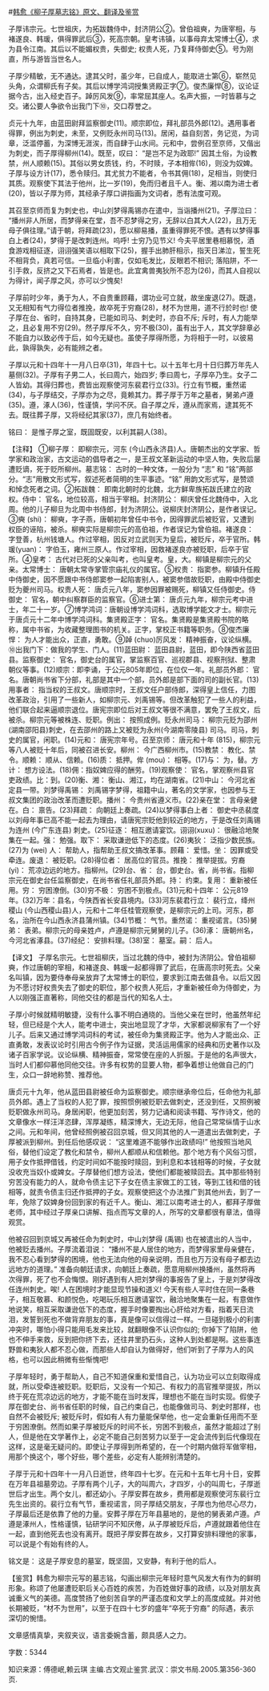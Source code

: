 #[韩愈《柳子厚墓志铭》原文、翻译及鉴赏](https://www.vrrw.net/wx/14117.html)

子厚讳宗元。七世祖庆，为拓跋魏侍中，封济阴公②。曾伯祖奭，为唐宰相，与褚遂良、韩瑗，俱得罪武后③，死高宗朝。皇考讳镇，以事母弃太常博士④，求为县令江南。其后以不能媚权贵，失御史; 权贵人死，乃复拜侍御史⑤。号为刚直，所与游皆当世名人。

子厚少精敏，无不通达。逮其父时，虽少年，已自成人，能取进士第⑥，崭然见头角，众谓柳氏有子矣。其后以博学鸿词授集贤殿正字⑦。俊杰廉悍⑧，议论证据今古，出入经史百子。踔厉风发⑨，率常屈其座人。名声大振，一时皆慕与之交。诸公要人争欲令出我门下⑩，交口荐誉之。

贞元十九年，由蓝田尉拜监察御史(11)。顺宗即位，拜礼部员外郎(12)。遇用事者得罪，例出为刺史，未至，又例贬永州司马(13)。居闲，益自刻苦，务记览，为词章，泛滥停蓄，为深博无涯涘，而自肆于山水间。元和中，尝例召至京师，又偕出为刺史，而子厚得柳州(14)。既至，叹曰： “是岂不足为政耶!” 因其土俗，为设教禁，州人顺赖(15)。其俗以男女质钱，约，不时赎，子本相侔(16)，则没为奴婢。子厚与设方计(17)，悉令赎归。其尤贫力不能者，令书其佣(18)，足相当，则使归其质。观察使下其法于他州，比一岁(19)，免而归者且千人。衡、湘以南为进士者(20)，皆以子厚为师，其经承子厚口讲指画为文词者，悉有法度可观。

其召至京师而复为刺史也，中山刘梦得禹锡亦在遣中，当诣播州(21)。子厚泣曰： “播州非人所居，而梦得亲在堂，吾不忍梦得之穷，无辞以白其大人(22)，且万无母子俱往理。”请于朝，将拜疏(23)，愿以柳易播，虽重得罪死不恨。遇有以梦得事白上者(24)，梦得于是改刺连州。呜呼! 士穷乃见节义! 今夫平居里巷相慕悦，酒食游戏相征逐，诩诩强笑语以相取下(25)，握手出肺肝相示，指天日涕泣，誓生死不相背负，真若可信。一旦临小利害，仅如毛发比，反眼若不相识; 落陷阱，不一引手救，反挤之又下石焉者，皆是也。此宜禽兽夷狄所不忍为(26)，而其人自视以为得计，闻子厚之风，亦可以少愧矣!

子厚前时少年，勇于为人，不自贵重顾藉，谓功业可立就，故坐废退(27)。既退，又无相知有气力得位者推挽，故卒死于穷裔(28)，材不为世用，道不行於时也! 使子厚在台、省时，自持其身，已能如司马、刺史时，亦自不斥; 斥时，有人力能举之，且必复用不穷(29)。然子厚斥不久，穷不极(30)，虽有出于人，其文学辞章必不能自力以致必传于后，如今无疑也。虽使子厚得所愿，为将相于一时，以彼易此，孰得孰失，必有能辨之者。

子厚以元和十四年十一月八日卒(31)，年四十七。以十五年七月十日归葬万年先人墓侧(32)。子厚有子男二人，长曰周六，始四岁; 季曰周七，子厚卒乃生。女子二人皆幼。其得归葬也，费皆出观察使河东裴君行立(33)。行立有节概，重然诺(34)，与子厚结交，子厚亦为之尽，竟赖其力。葬子厚于万年之墓者，舅弟卢遵(35)。遵，涿人(36)，性谨慎，学问不厌。自子厚之斥，遵从而家焉，逮其死不去。既往葬子厚，又将经纪其家(37)，庶几有始终者。

铭曰： 是惟子厚之室，既固既安，以利其嗣人(38)。



【注释】 ①柳子厚： 即柳宗元，河东 (今山西永济县)人。唐朝杰出的文学家、哲学家和政治家，古文运动的倡导者之一，是王叔文革新运动的中坚人物，失败后屡遭贬谪，死于贬所柳州。墓志铭： 古时的一种文体，一般分为 “志” 和 “铭”两部分。“志”用散文形式写，叙述死者简明的生平事迹。“铭” 用韵文形式写，是赞颂和悼念死者之词。②拓跋魏： 即南北朝时的北魏，北方鲜卑族拓跋氏建立的政权。侍中： 官名，地位较高，相当于宰相。封济阴公： 柳庆曾任北魏侍中，入北周。他的儿子柳旦为北周中书侍郎，封为济阴公。说柳庆封济阴公，是作者误记。③奭 (shi)： 柳奭，字子燕，唐朝初年曾任中书令，因得罪武后被贬官，又遭到权臣的诬陷，被杀。柳奭实际是柳宗元的高伯祖，作者误记为曾伯祖。褚遂良： 字登善，杭州钱塘人。作过宰相，因反对立武则天为皇后，被贬斥，卒于官所。韩瑗(yuan)： 字伯玉，雍州三原人。作过宰相，因救褚遂良亦被贬职，后卒于官所。④皇考： 古代对已死的父亲叫考，也叫皇考。皇，大。柳镇是柳宗元的父亲。太常博士： 唐朝太常寺掌管宗庙礼仪的属官。⑤权贵： 指窦参。柳镇升任殿中侍御史，因不愿跟中书侍郎窦参一起陷害别人，被窦参借故贬职，由殿中侍御史贬为夔州司马。权贵人死： 唐贞元八年，窦参因罪被赐死，柳镇又任侍御史。侍御史： 官名，朝中纠察群臣的监察官。⑥进士第： 唐贞元九年，柳宗元考中进士，年二十一岁。⑦博学鸿词：唐朝设博学鸿词科，选取博学能文才士。柳宗元于唐贞元十二年中博学鸿词科。集贤殿正字： 官名。集贤殿是集贤殿书院的略称，属中书省，为收藏整理图书的机关。正字，掌校正书籍等职务。⑧俊杰廉悍： 为人才能出众，正直，勇敢。⑨踔 (chuo)厉风发： 精神振奋，议论纵横。⑩出我门下：做我的学生、门人。(11)蓝田尉： 蓝田县尉，蓝田，即今陕西省蓝田县。监察御史： 官名，御史台的属官，掌监察百官、巡视郡县、视察刑狱、整肃朝仪等事。(12)顺宗：即李诵，于公元805年即位，在位仅一年。礼部员外郎： 官名。唐朝尚书省下分部，礼部是其中一个部，员外郎是部下面的司的副长官。(13)用事者： 指当权的王叔文。唐顺宗时，王叔文任户部侍郎，深得皇上信任，力图改革政治，引用了一些新人，如柳宗元、刘禹锡等。但改革触犯了一些人的利益，他们联合起来逼顺宗退位。唐宪宗即位后对王叔文等很不满意，罢免了王叔文，后被杀。柳宗元等被株连、贬职。例出： 按照成例。贬永州司马： 柳宗元贬为邵州 (湖南邵阳县)刺史，在去邵州的路上又被贬为永州(今湖南零陵县) 司马。司马，刺史的属官，闲职。(14)元和： 唐宪宗年号。召至京师： 唐元和十年 (815)，柳宗元等八人被贬十年后，同被召进长安。柳州： 今广西柳州市。(15)教禁： 教化、禁令。顺赖： 顺从、信赖。(16)质： 抵押。侔 (mou)： 相等。(17)与： 为，替。方计： 想方设法。(18)佣：指奴婢应得的酬劳。(19)观察使： 官名，掌观察州县官吏政绩。比：到。(20)衡、湘： 衡山、湘江，均在湖南省。(21)中山： 今河北省定县一带。刘梦得禹锡： 刘禹锡字梦得，祖籍中山，著名的文学家，也因参与王叔文集团的政治改革而遭贬职。播州： 今贵州省遵义市。(22)亲在堂： 言母亲健在。白： 禀告。(23)拜疏： 向朝廷上奏疏。(24)以梦得事白上者： 御史中丞裴度以刘母年事已高不能一起去为理由，请唐宪宗贬他到较近的地方，于是改任刘禹锡为连州 (今广东连县) 刺史。(25)征逐： 相互邀请宴饮。诩诩(xuxu)： 很融洽地聚集在一起。强： 勉强。取下： 采取谦逊低下的态度。(26)夷狄： 泛指少数民族。(27)为 (wei) 人： 帮助人，指帮助王叔文搞改革事。顾藉： 爱惜。坐： 因罪或受牵连。废退： 被贬职。(28)得位者： 居高位的官员。推挽： 推举提拔。穷裔 (yi)： 荒凉边远的地方。指柳州。(29)台、省： 台，御史台。省，尚书省。指柳宗元在御史台任监察御史，在尚书省任礼部员外郎。持： 约束。复用： 重新被任用。穷： 穷困潦倒。(30)穷不极： 穷困不到极点。(31)元和十四年： 公元819年。(32)万年：县名，今陕西省长安县境内。(33)河东裴君行立： 裴行立，绛州稷山 (今山西稷山县)人，元和十二年任桂管观察使，是柳宗元的上司。河东，郡名，治所在今山西永济县蒲州镇。(34)节概： 气节。重然诺： 重视诺言。(35)舅弟： 表弟。柳宗元的母亲姓卢，卢遵是柳宗元舅舅的儿子。(36)涿： 唐朝州名，今河北省涿县。(37)经纪： 安排料理。(38)室： 墓室。嗣： 后人。

【译文】 子厚名宗元。七世祖柳庆，当过北魏的侍中，被封为济阴公。曾伯祖柳奭，作过唐朝的宰相，和褚遂良、韩瑗一起都得罪了武后，在唐高宗时死去。父亲名叫镇，因为要侍奉母亲放弃了太常博士的职位，要求到江南去做县令。以后又因为不愿讨好权贵失去了御史的职位，那个权贵人死后，才重新被任命为侍御史，为人以刚强正直著称，同他交往的都是当代的知名人士。

子厚小时候就精明敏捷，没有什么事不明白通晓的。当他父亲在世时，他虽然年纪轻，但已经是个大人，能考中进士，突出地显现了才华，大家都说柳家有了一个好儿子。后来又通过博学鸿词科的考试，被任命为集贤殿正字。他为人才能出众、正直勇敢，发表议论时引用古今例子作为证据，灵活运用儒家的经典和历史著作以及诸子百家学说。议论纵横、精神振奋，常常使在座的人折服。于是他的名声很大，当时人们都仰慕他同他交往。许多有权势的显要人物，都争着想让他做自己的门生，众口一辞地称赞、推荐他。

唐贞元十九年，他从蓝田县尉被任命为监察御史。顺宗继承帝位后，任命他为礼部员外郎。遇上了当权的人犯了罪，按照惯例被贬职去做刺史，还没到任，又照例被贬职做永州司马。身居闲职，他更加刻苦，努力记诵和阅读书籍、写作诗文，他的文章像水一样汪洋恣肆，浑厚凝练，精深博大，无边无际，他自己常常纵情于山水之间。元和年间，他曾经照例被召回京城，但又同其他的人一道遣出去做刺史，子厚被派到柳州。到任后他感叹说： “这里难道不能够作出政绩吗!” 他按照当地风俗，替他们设定了教化和禁令，柳州人都顺从和信赖他。那个地方有个风俗习惯，用子女作抵押借钱，约定时间如不能按时赎回，到利息和本钱相等的时候，子女就没收充当奴仆或婢女。子厚替他们想方设法，使他们都能被赎回去。其中那些特别穷苦没有能力的人，就命令债主记下子女在债主家做工的工钱，等到工钱和借的钱相等，就责令债主归还作抵押的子女。观察使把这个办法推广到其他州去，到了一年，免除了奴婢身份回到家的有近千人。衡山、湘江以南考进士的人，都拜子厚做老师，其中经过子厚亲口讲解、指点而写文章的人，所写的文章都很有章法，值得观赏。

他被召回到京城又再被任命为刺史时，中山刘梦得 (禹锡) 也在被遣出的人当中，他被贬去播州。子厚流着泪说： “播州不是人居住的地方，而梦得家里母亲健在，我不忍心看到梦得的困境，他也无法向他的母亲说明，而且也万万没有母子都去边远地方的道理。” 准备向朝廷请求，向朝廷上奏疏，愿意用柳州换播州，虽然将再次得罪，死了也不会悔恨。刚好遇到有人把刘梦得的事报告了皇上，于是刘梦得改任连州刺史。唉! 人在困境时才能显现节操和道义! 今天有些人平时住在同一条巷子，相互敬慕、和颜悦色，吃喝玩乐相互邀请宴饮，融洽地聚集在一起，有意做作地说笑，相互采取谦逊低下的态度，握手时像要掏出心肝给对方看，指着天日流泪，发誓到死也不做背弃朋友的事，真是像可以信得过一样。一旦碰到极小的利害冲突时，哪怕小得只能用毛发来比较，就翻眼像不认识你似的; 你掉下了陷阱，他也不伸手来救，反到把你挤下去，还往井里扔石头，这种人到处都是啊。这些事连野兽和夷狄人都不忍心做，而那些人却自认为做得好，他们听到了子厚为人的风格，也可以因此稍微有些惭愧吧!

子厚年轻时，勇于帮助人，自己不知道保重和爱惜自己，认为功业可以立刻取得成就，所以受牵连被贬职。贬职后，又没有一个知己、有权力的高官推举提拔，所以终于死在荒凉边远的地方，才能不能在当时发挥，理想也不能在当时实现。假使子厚在御史台、尚书省任职的时候，自己约束自己，也能像做司马、刺史时那样，也自然不会被贬斥; 被贬斥时，假如有人有力量能保举他，也一定会重新任用而不至于穷困潦倒。然而如果子厚被贬斥的时间不长，穷困不到极点，虽然才能超过了别人，但是他在文学著作上，必定不能自己刻苦努力以至于一定会流传到后代像现在这样，这是毫无疑问的。即使让子厚得到所希望的，在一个时期内做将军做宰相，用那个换这个，哪个好些，哪个差些，必定有人能辨别清楚的。

子厚于元和十四年十一月八日逝世，终年四十七岁。在元和十五年七月十日，安葬在万年县祖墓旁边。子厚有两个儿子，大的叫周六，才四岁，小的叫周七，子厚逝世后才出生。两个女儿，都还幼小。子厚安葬在故乡，费用都是观察使河东裴行立先生出资的。裴行立有气节，重视诺言，同子厚结交朋友，子厚也为他尽心尽力，子厚最后还是依靠了他的力量。安葬子厚在万年县墓地的，是他的舅表弟卢遵。卢遵是涿州人，性格谨慎，钻研学问不知厌倦，从子厚被贬斥后，卢遵就跟着他住在一起，直到他死去也没有离开。既把子厚安葬在故乡，又打算安排料理他的家事，可以说是个有始有终的人。

铭文是： 这是子厚安息的墓室，既坚固，又安静，有利于他的后人。

【鉴赏】韩愈为柳宗元写的墓志铭，勾画出柳宗元年轻时意气风发大有作为的鲜明形象。称颂了他屡遭贬职后关心百姓的疾苦，为百姓做好事的政绩，以及对朋友真诚重义气的美德。高度赞扬了他刻苦自学的严谨态度和文学上的高度成就。并对他长期被贬，“材不为世用”，以至于在四十七岁的盛年“卒死于穷裔” 的际遇，表示深切的惋惜。

文章感情真挚，夹叙夹议，语言委婉含蓄，颇具感人之力。

字数：5344

知识来源：傅德岷,赖云琪 主编.古文观止鉴赏.武汉：崇文书局.2005.第356-360页.

